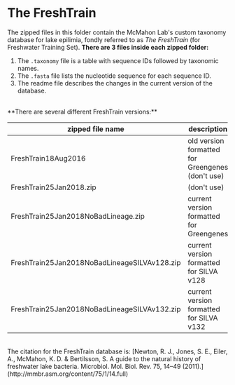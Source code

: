 The FreshTrain
===

The zipped files in this folder contain the McMahon Lab's custom taxonomy database for lake epilimia, fondly referred to as *The FreshTrain* (for Freshwater Training Set). **There are 3 files inside each zipped folder:**  

1. The `.taxonomy` file is a table with sequence IDs followed by taxonomic names.   
2. The `.fasta` file lists the nucleotide sequence for each sequence ID.  
3. The readme file describes the changes in the current version of the database.  
  
<br>  
**There are several different FreshTrain versions:**  
  
zipped file name        | description
------------------------|----------------------------------------------------------------
FreshTrain18Aug2016     | old version formatted for Greengenes (don't use)  
FreshTrain25Jan2018.zip | (don't use)  
FreshTrain25Jan2018NoBadLineage.zip | current version formatted for Greengenes  
FreshTrain25Jan2018NoBadLineageSILVAv128.zip | current version formatted for SILVA v128  
FreshTrain25Jan2018NoBadLineageSILVAv132.zip | current version formatted for SILVA v132  

<br>
The citation for the FreshTrain database is:  
[Newton, R. J., Jones, S. E., Eiler, A., McMahon, K. D. & Bertilsson, S. A guide to the natural history of freshwater lake bacteria. Microbiol. Mol. Biol. Rev. 75, 14–49 (2011).](http://mmbr.asm.org/content/75/1/14.full)
